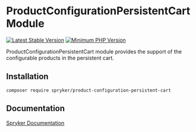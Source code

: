 # ProductConfigurationPersistentCart Module
[![Latest Stable Version](https://poser.pugx.org/spryker/product-configuration-persistent-cart/v/stable.svg)](https://packagist.org/packages/spryker/product-configuration-persistent-cart)
[![Minimum PHP Version](https://img.shields.io/badge/php-%3E%3D%208.2-8892BF.svg)](https://php.net/)

ProductConfigurationPersistentCart module provides the support of the configurable products in the persistent cart.

## Installation

```
composer require spryker/product-configuration-persistent-cart
```

## Documentation

[Spryker Documentation](https://docs.spryker.com)
